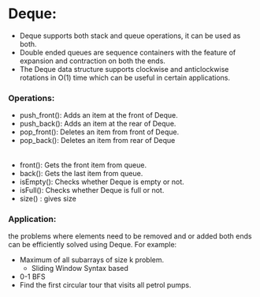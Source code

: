 # Deque:
- Deque supports both stack and queue operations, it can be used as both.
- Double ended queues are sequence containers with the feature of expansion and contraction on both the ends.
- The Deque data structure supports clockwise and anticlockwise rotations in O(1) time which can be useful in certain applications.

### Operations:
- push_front(): Adds an item at the front of Deque.
- push_back(): Adds an item at the rear of Deque.
- pop_front(): Deletes an item from front of Deque.
- pop_back(): Deletes an item from rear of Deque
######

- front(): Gets the front item from queue.
- back(): Gets the last item from queue.
- isEmpty(): Checks whether Deque is empty or not.
- isFull(): Checks whether Deque is full or not.
- size() : gives size

### Application:
the problems where elements need to be removed and or added both ends can be efficiently solved using Deque. For example:
- Maximum of all subarrays of size k problem.
    - Sliding Window Syntax based
- 0-1 BFS 
- Find the first circular tour that visits all petrol pumps.
